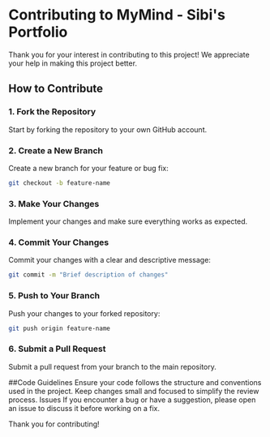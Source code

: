 # Contributing to MyMind - Sibi's Portfolio

Thank you for your interest in contributing to this project! We appreciate your help in making this project better.

## How to Contribute

### 1. Fork the Repository

Start by forking the repository to your own GitHub account.

### 2. Create a New Branch

Create a new branch for your feature or bug fix:
```bash
git checkout -b feature-name
```
### 3. Make Your Changes

Implement your changes and make sure everything works as expected.

### 4. Commit Your Changes

Commit your changes with a clear and descriptive message:
```bash
git commit -m "Brief description of changes"
```

### 5. Push to Your Branch
   
Push your changes to your forked repository:
```bash
git push origin feature-name
```
### 6. Submit a Pull Request
Submit a pull request from your branch to the main repository.

##Code Guidelines
Ensure your code follows the structure and conventions used in the project.
Keep changes small and focused to simplify the review process.
Issues
If you encounter a bug or have a suggestion, please open an issue to discuss it before working on a fix.

Thank you for contributing!
